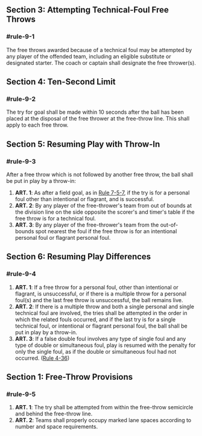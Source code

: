 <!-- Section: Attempting Technical-Foul Free Throws -->

## Section 3: Attempting Technical-Foul Free Throws

### #rule-9-1

The free throws awarded because of a technical foul may be attempted by any player of the offended team, including an eligible substitute or designated starter. The coach or captain shall designate the free thrower(s).

<!-- Section: Ten-Second Limit -->

## Section 4: Ten-Second Limit

### #rule-9-2

The try for goal shall be made within 10 seconds after the ball has been placed at the disposal of the free thrower at the free-throw line. This shall apply to each free throw.

<!-- Section: Resuming Play with Throw-In -->

## Section 5: Resuming Play with Throw-In

### #rule-9-3

After a free throw which is not followed by another free throw, the ball shall be put in play by a throw-in:

1. **ART. 1**: As after a field goal, as in [Rule 7-5-7](#rule-7-5-7), if the try is for a personal foul other than intentional or flagrant, and is successful.
2. **ART. 2**: By any player of the free-thrower's team from out of bounds at the division line on the side opposite the scorer's and timer's table if the free throw is for a technical foul.
3. **ART. 3**: By any player of the free-thrower's team from the out-of-bounds spot nearest the foul if the free throw is for an intentional personal foul or flagrant personal foul.

<!-- Section: Resuming Play Differences -->

## Section 6: Resuming Play Differences

### #rule-9-4

1. **ART. 1**: If a free throw for a personal foul, other than intentional or flagrant, is unsuccessful, or if there is a multiple throw for a personal foul(s) and the last free throw is unsuccessful, the ball remains live.
2. **ART. 2**: If there is a multiple throw and both a single personal and single technical foul are involved, the tries shall be attempted in the order in which the related fouls occurred, and if the last try is for a single technical foul, or intentional or flagrant personal foul, the ball shall be put in play by a throw-in.
3. **ART. 3**: If a false double foul involves any type of single foul and any type of double or simultaneous foul, play is resumed with the penalty for only the single foul, as if the double or simultaneous foul had not occurred. ([Rule 4-36](#rule-4-36))

<!-- Section: Free-Throw Provisions -->

## Section 1: Free-Throw Provisions

### #rule-9-5

1. **ART. 1**: The try shall be attempted from within the free-throw semicircle and behind the free-throw line.
2. **ART. 2**: Teams shall properly occupy marked lane spaces according to number and space requirements.
